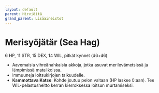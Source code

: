```yaml
---
layout: default
parent: Hirviöitä
grand_parent: Lisäaineistot
---
```


# Merisyöjätär (Sea Hag)

6 HP, 11 STR, 15 DEX, 14 WIL, pitkät kynnet (d6+d6)

- Aavemaisia vihreänahkaisia akkoja, jotka asuvat merilevämetsissä ja lämpimissä matalikoissa.
- Immuuneja loitsukirjojen taikuudelle.
- **Kammottava Katse**: Kohde joutuu pelon valtaan (HP laskee 0:aan). Tee WIL-pelastusheitto kerran kierroksessa loitsun murtamiseksi.
